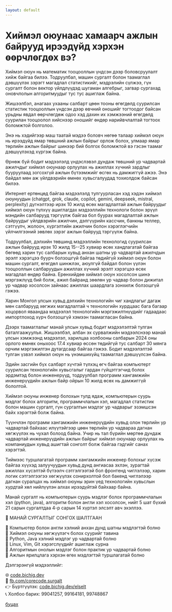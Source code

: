 ```yaml
---
layout: default
---
```


# Хиймэл оюунаас хамаарч ажлын байрууд ирээдүйд хэрхэн өөрчлөгдөх вэ?

Хиймэл оюун нь математик тооцооллын үндсэн дээр боловсруулалт хийж байгаа билээ. Тодруулбал, машин сургалт болон таамаглал дэвшүүлэх зэрэгт магадлал статистикийг, мэдрэлийн сүлжээ, гүн сургалт болон вектор үйлдлүүдэд шугаман алгебрыг, загвар сургахад оновчлолын алгоритмуудыг тус тус ашиглаж байна.

Жишээлбэл, анагаах ухааны салбарт цөөн тооны өгөгдөлд суурилсан статистик тооцооллын үндсэн дээр өвчний оношийг тогтоодог байсан урьдны явдал өөрчлөгдөж одоо хэд дахин их хэмжээний өгөгдөлд суурилан тооцоолол хийснээр оношийг өндөр нарийвчлалтай тогтоох боломжтой болголоо.

Энэ нь хэдийгээр маш таатай мэдээ боловч нөгөө талаар хиймэл оюун нь ирээдүйд ямар төвшний ажлын байрыг орлож болох, улмаар ямар төрлийн ажлын байрыг шинээр бий болгох боломжтой вэ гэсэн таамаг дэвшүүлэхэд хүргэж байна.

Өрнөж буй бодит мэдээлэлд үндэслэвэл дундаж төвшний ур чадвартай ажилчдыг хиймэл оюунаар орлуулах нь ажиллах хүчний зардлыг бууруулаад зогсохгүй ажлын бүтээмжийг өсгөх нь дамжиггүй ажээ. Энэ байдал мөн аж үйлдвэрийн өмнөх хувьсгалуудад тохиолдож байсан билээ.

Интернет ертөнцөд байгаа мэдээлэлд тулгуурласан хэд хэдэн хиймэл оюунуудын (chatgpt, grok, claude, copilot, gemini, deepseek, mistral, perplexity) дүгнэлтээр ирэх 10 жилд өсөх магадлалтай ажлын байруудыг хиймэл оюун түлхүү ашиглагдах мэдээллийн технологи болон эрүүл мэндийн салбарууд тэргүүлж байгаа бол буурах магадлалтай ажлын байруудыг үйлдвэрийн ажилчин, дэлгүүрийн кассчин, банкны теллер, сэтгүүлч, жолооч, хүргэлтийн ажилчин болон хэрэглэгчийн үйлчилгээний зөвлөх зэрэг ажлын байрууд тэргүүлж байна.

Тодруулбал, дэлхийн төвшинд мэдээллийн технологид суурилсан ажлын байрууд ирэх 10 жилд 15--25 хувиар өсөх хандлагатай байгаа бөгөөд харин тус салбарын хувьд анхан шатны ур чадвартай ажилчдын эрэлт хэрэгцээ буурч болзошгүй байгаа төдийгүй хиймэл оюун болон машин сургалт, өгөгдөл шинжлэх, аюулгүй байдал болон үүлэн тооцооллын салбаруудын ажиллах хүчний эрэлт хэрэгцээ өсөх магадлал өндөр байна. Ерөнхийдөө хиймэл оюун хосолсон шинэ мэргэжлүүд бий болж, ажил байранд зөөлөн ур чадвар болон дижитал ур чадвар хосолсон зайнаас ажиллах шаардлага зонхилж болзошгүй гэжээ.

Харин Монгол улсын хувьд дэлхийн технологийн чиг хандлагыг дагаж мөн салбарууд хөгжих магадлалтай ч технологийн хурдцаас бага багаар хоцорвол яваандаа мэдээлэл технологийн мэргэжилтнүүдийг гадаадаас импортлоход хүрч болзошгүй хэмээн таамагласан байна.

Дээрх таамаглалыг манай улсын хувьд бодит мэдээлэлтэй тулган баталгаажуулъя. Жишээлбэл, албан эх сурвалжийн мэдээлснээр манай улсын хэмжээнд мэдээлэл, харилцаа холбооны салбарын 2024 оны орлого өмнөх оныхоос 17.4 хувиар өссөн төдийгүй тус салбарт 30 мянга орчим мэргэжилтэн дутагдсаар байгаа гэжээ. Бодит мэдээлэлтэй тулган үзвэл хиймэл оюун нь үнэмшихүйц таамаглал дэвшүүлсэн байна.

Эдийн засгийн бүх салбарт хүчтэй түлхэц өгч байгаа компьютерт суурилсан технологийн хувьсгалыг гардан гүйцэтгэгчид болох эрдэмтэд болон инженерүүд, тодруулбал программ хангамжийн инженерүүдийн ажлын байр ойрын 10 жилд өсөх нь дамжиггүй бололтой.

Хиймэл оюуны инженер болохын тулд ядаж, компьютерын суурь мэдлэг болох алгоритм, программчлалын хэл, магадлал статистик болон машин сургалт, гүн сургалтын мэдлэг ур чадварыг эзэмшсэн байх хэрэгтэй болж байна.

Түүнчлэн программ хангамжийн инженерүүдийн хувьд олон төрлийн ур чадвартай байхаас илүүтэйгээр цөөн төрлийн ур чадвараа дагнан хөгжүүлэх нь чухал болоод байна. Учир нь тал бүрийн мөртөө дундаж чадвартай инженерүүдийн ажлын байрыг хиймэл оюунаар орлуулах нь компаниудын хувьд ашигтай сонголт болж байгаа гэдгийг санах хэрэгтэй.

Тиймээс туршлагатай программ хангамжийн инженер болохыг хүсэж байгаа хүүхэд залуучуудын хувьд дунд ангиасаа эхлэн, зурагтай ажиллах хүсэлтэй бүтээлч сэтгэлгээтэй бол фронтенд чиглэлээр, харин логик сэтгэлгээгээ хөгжүүлэх сонирхолтой бол бакенд чиглэлээр дагнан суралцах нь хиймэл оюуны эрин үед технологийн хувьслын хурдтай хөл нийлүүлэн алхах ирээдүйтэй байхаар байна.

Манай сургалт нь компьютерын суурь мэдлэг болох программчлалын хэл (python, java), алгоритм болон англи хэл хосолсон, нийт 5 шат бүхий 21 сарын сургалтдаа 4-р сарын 14 хүртэл элсэлт авч эхэллээ.

📢 МАНАЙ СУРГАЛТЫГ СОНГОХ ШАЛТГААН

🌟 Компьютер болон англи хэлний анхан дунд шатны мэдлэгтэй болно\
🌟 Хиймэл оюуны хөгжүүлэгч болох суурийг тавина\
🔹 Python, Java хэлний мэдлэг ур чадвартай болно\
🔹 Linux, Vim, Git хэрэгслүүдийг ашиглаж сурна\
🌟 Алгоритмын онолын мэдлэг болон практик ур чадвартай болно\
🎯 Ажлын ярилцлага хэрхэн өгөх мэдлэгтэй туршлагатай болно

Дэлгэрэнгүй мэдээллийг:

🌐 [code.bichig.dev](https://code.bichig.dev) \
📌 [fb.com/corecode.surgalt](https://fb.me/corecode.surgalt) \
👉 Бүртгүүлэх: [code.bichig.dev/elselt](https://code.bichig.dev/elselt) \
📞 Холбоо барих: 99041257, 99164181, 99748867


[буцах](./)
